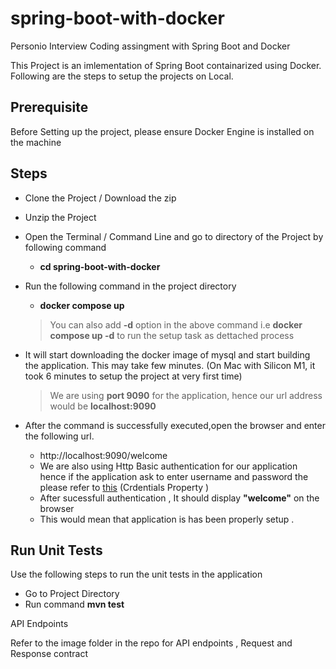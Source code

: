 # spring-boot-with-docker
Personio Interview Coding assingment with Spring Boot and Docker

This Project is an imlementation of Spring Boot containarized using Docker. Following are the steps to setup the projects on Local.

## Prerequisite

Before Setting up the project, please ensure Docker Engine is installed on the machine

## Steps

- Clone the Project / Download the zip
- Unzip the Project 
- Open the Terminal / Command Line and go to directory of the Project by following command 
  - **cd spring-boot-with-docker**
- Run the following command in the project directory
  - **docker compose up**

  > You can also add **-d** option in the above command i.e **docker compose up -d** to run the setup task as dettached process

- It will start downloading the docker image of mysql and start building the application. This may take few minutes. (On Mac with Silicon M1, it took 6 minutes to setup the project at very first time)

  > We are using **port 9090** for the application, hence our url address would be **localhost:9090**

- After the command is successfully executed,open the browser and enter the following url.
  - http://localhost:9090/welcome
  - We are also using Http Basic authentication for our application hence if the application ask to enter username and password the please refer to [this](src/main/resources/application.properties) (Crdentials Property )
  - After sucessfull authentication , It should display **"welcome"** on the browser
  - This would mean that application is has been properly setup .

## Run Unit Tests
Use the following steps to run the unit tests in the application
- Go to Project Directory
- Run command **mvn test**

API Endpoints

Refer to the image folder in the repo for API endpoints , Request and Response contract





 
